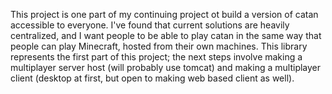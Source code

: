 This project is one part of my continuing project ot build a version of catan accessible to everyone. I've found that current solutions are heavily centralized, and I want people to be able to play catan in the same way that people can play Minecraft, hosted from their own machines. This library represents the first part of this project; the next steps involve making a multiplayer server host (will probably use tomcat) and making a multiplayer client (desktop at first, but open to making web based client as well).
